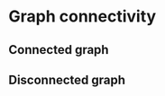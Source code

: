 # Graph connectivity

## Connected graph

<!--
viz: neato
:::
graph {
	rotate = 90
	bgcolor = transparent
	arrowsize = .1
	node [
		shape     = circle
		width     = 0.1
		height    = 0.1
		fixedsize = true
		fontsize  = 0
		fillcolor = black
		style     = filled
	]
	edge [
		arrowsize = .6
		arrowhead = open
	]
	subgraph a {
		a0 -- a1 -- a2 -- a0
		a3 -- {a4 a5 a6}; a5 -- a6 -- a4
		a2 -- a3 -- a7
	}
}
:::
-->

## Disconnected graph

<!--
viz: neato
:::
graph {
	bgcolor = transparent
	rotate = 90
	arrowsize = .1
	node [
		shape     = circle
		width     = 0.1
		height    = 0.1
		fixedsize = true
		fontsize  = 0
		fillcolor = black
		style     = filled
	]
	edge [
		arrowsize = .6
		arrowhead = open
	]
	subgraph a {
		a0 -- a1 -- a2 -- a0
		a3 -- {a4 a5 a6}; a5 -- a6 -- a4
		a2 -- a3 -- a7 [ style = invis ]
	}
}
:::
-->